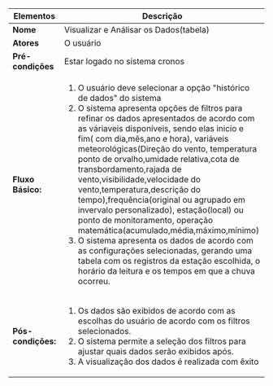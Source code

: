 Elementos | Descrição
------------------------------|----------------------------------------------
**Nome** | Visualizar e Análisar os Dados(tabela)
**Atores** | O usuário
**Pré-condições** | Estar logado no sistema cronos 
**Fluxo Básico:** | <ol><li> O usuário deve selecionar a opção "histórico de dados" do sistema</li><li>O sistema apresenta opções de filtros para refinar os dados apresentados de acordo com as váriaveis disponíveis, sendo elas inicio e fim( com dia,mês,ano e hora), variáveis meteorológicas(Direção do vento, temperatura ponto de orvalho,umidade relativa,cota de transbordamento,rajada de vento,visibilidade,velocidade do vento,temperatura,descrição do tempo),frequência(original ou agrupado em invervalo personalizado), estação(local) ou ponto de monitoramento, operação matemática(acumulado,média,máximo,mínimo)</li><li>O sistema apresenta os dados de acordo com as configurações selecionadas, gerando uma tabela com os registros da estação escolhida, o horário da leitura e os tempos em que a chuva ocorreu.</li>
**Pós-condições:** | <ol><li>Os dados são exibidos de acordo com as escolhas do usuário de acordo com os filtros selecionados.</li><li>O sistema permite a seleção dos filtros para ajustar quais dados serão exibidos após.</li><li>A visualização dos dados é realizada com êxito</li>
